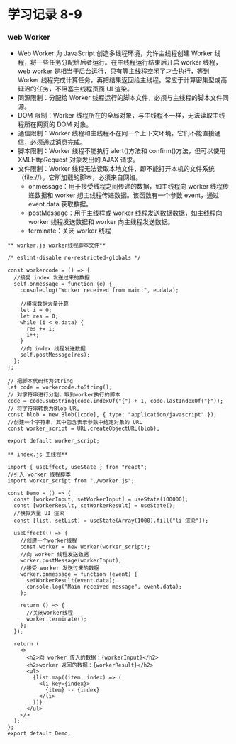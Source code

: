 # 学习记录 8-9

### web Worker

- Web Worker 为 JavaScript 创造多线程环境，允许主线程创建 Worker 线程，将一些任务分配给后者运行。在主线程运行结束后开启 worker 线程，web worker 是相当于后台运行，只有等主线程空闲了才会执行，等到 Worker 线程完成计算任务，再把结果返回给主线程。常应于计算密集型或高延迟的任务，不阻塞主线程页面 UI 渲染。
- 同源限制：分配给 Worker 线程运行的脚本文件，必须与主线程的脚本文件同源。
- DOM 限制：Worker 线程所在的全局对象，与主线程不一样，无法读取主线程所在网页的 DOM 对象。
- 通信限制：Worker 线程和主线程不在同一个上下文环境，它们不能直接通信，必须通过消息完成。
- 脚本限制：Worker 线程不能执行 alert()方法和 confirm()方法，但可以使用 XMLHttpRequest 对象发出的 AJAX 请求。
- 文件限制：Worker 线程无法读取本地文件，即不能打开本机的文件系统（file://），它所加载的脚本，必须来自网络。
  - onmessage：用于接受线程之间传递的数据，如主线程向 worker 线程传递数据和 worker 想主线程传递数据。该函数有一个参数 event，通过 event.data 获取数据。
  - postMessage：用于主线程或 worker 线程发送数据数据，如主线程向 worker 线程发送数据和 worker 向主线程发送数据。
  - terminate：关闭 worker 线程

```
** worker.js worker线程脚本文件**

/* eslint-disable no-restricted-globals */

const workercode = () => {
  //接受 index 发送过来的数据
  self.onmessage = function (e) {
    console.log("Worker received from main:", e.data);

    //模拟数据大量计算
    let i = 0;
    let res = 0;
    while (i < e.data) {
      res += i;
      i++;
    }
    //向 index 线程发送数据
    self.postMessage(res);
  };
};

// 把脚本代码转为string
let code = workercode.toString();
// 对字符串进行分割，取到worker执行的脚本
code = code.substring(code.indexOf("{") + 1, code.lastIndexOf("}"));
// 将字符串转换为Blob URL
const blob = new Blob([code], { type: "application/javascript" });
//创建一个字符串，其中包含表示参数中给定对象的 URL
const worker_script = URL.createObjectURL(blob);

export default worker_script;
```

```
** index.js 主线程**

import { useEffect, useState } from "react";
//引入 worker 线程脚本
import worker_script from "./worker.js";

const Demo = () => {
  const [workerInput, setWorkerInput] = useState(100000);
  const [workerResult, setWorkerResult] = useState();
  //模拟大量 UI 渲染
  const [list, setList] = useState(Array(1000).fill("li 渲染"));

  useEffect(() => {
    //创建一个worker线程
    const worker = new Worker(worker_script);
    //向 worker 线程发送数据
    worker.postMessage(workerInput);
    //接受 worker 发送过来的数据
    worker.onmessage = function (event) {
      setWorkerResult(event.data);
      console.log("Main received message", event.data);
    };

    return () => {
      //关闭worker线程
      worker.terminate();
    };
  });

  return (
    <>
      <h2>向 worker 传入的数据：{workerInput}</h2>
      <h2>worker 返回的数据：{workerResult}</h2>
      <ul>
        {list.map((item, index) => (
          <li key={index}>
            {item} -- {index}
          </li>
        ))}
      </ul>
    </>
  );
};
export default Demo;

```
